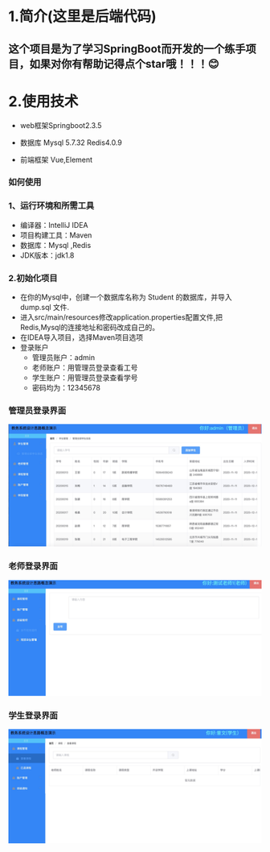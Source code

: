 # 1.简介(这里是后端代码)
## 这个项目是为了学习SpringBoot而开发的一个练手项目，如果对你有帮助记得点个star哦！！！😊

# 2.使用技术
* web框架Springboot2.3.5

* 数据库 Mysql 5.7.32  Redis4.0.9

* 前端框架 Vue,Element

### 如何使用
### 1、运行环境和所需工具
* 编译器：IntelliJ IDEA
* 项目构建工具：Maven
* 数据库：Mysql ,Redis
* JDK版本：jdk1.8
### 2.初始化项目
* 在你的Mysql中，创建一个数据库名称为 Student 的数据库，并导入 dump.sql 文件.
* 进入src/main/resources修改application.properties配置文件,把Redis,Mysql的连接地址和密码改成自己的。
* 在IDEA导入项目，选择Maven项目选项
* 登录账户
  * 管理员账户：admin
  * 老师账户：用管理员登录查看工号
  * 学生账户：用管理员登录查看学号
  * 密码均为：12345678
### 管理员登录界面
![image](https://github.com/jym66/StudentManageSystem/blob/master/img/admin.jpg)
### 老师登录界面
![image](https://github.com/jym66/StudentManageSystem/blob/master/img/teacher.jpg)
### 学生登录界面
![image](https://github.com/jym66/StudentManageSystem/blob/master/img/student.jpg)